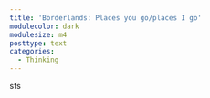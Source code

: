 ```yaml
---
title: 'Borderlands: Places you go/places I go'
modulecolor: dark
modulesize: m4
posttype: text
categories:
  - Thinking
---
```

<p>
	sfs
</p>
